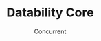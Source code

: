 ---
# A "Meet the Team" section created with the People widget.
# This section displays people from `content/authors/` which belong to the `user_groups` below.

widget: people_red  # See https://sourcethemes.com/academic/docs/page-builder/
headless: true  # This file represents a page section.
active: true  # Activate this widget? true/false
weight: 20  # Order that this section will appear.

title: "Datability Core"
subtitle: "Concurrent"
  
advanced:
 # Custom CSS. 
 css_style: ""
 # CSS class.
 css_class: ""

people:
  - name: "Artificial Intelligence and Mathematics Core"
    field: 
      - name: "Statistics, mathematical sciences"
        staff:
          - name: "Mototsugu Fukushige, Kosuke Oya, Hisashi Tanizaki, Masamitsu Ohnishi"
            dept: "Grad. Sch. Econ."
          - name: "Yutaka Kano, Fuyuhiko Tanaka, Masayuki Uchida, Kengo Kamatani"
            dept: "Grad. Sch. Eng. Sci."
          - name: "Takashi Suzuki"
            dept: "MMDS"
      - name: "Systems optimization and decision making, optimization, complex system, operations research"
        staff:
          - name: "Masahiro Inuiguchi, Tatsushi Nishi, Hirosato Seki, Toshimitsu Ushio, Takafumi Kanazawa"
            dept: "Grad. Sch. Eng. Sci."
          - name: "Hiroshi Morita, Yasumasa Fujisaki, Shunji Umetani, Toshiharu Hatanaka"
            dept: "Grad. Sch. IST"
      - name: "Intelligent information (machine learning, data mining, bioinformatics, ontology, etc)"
        staff:
          - name: "Yasushi Yagi,  Takashi Washio,  Masayuki Numao, Kenichi Fukui"
            dept: "ISIR"
          - name: "Makoto Onizuka, Yuki Arase, Hideo Matsuda, Shigeto Seno"
            dept: "Grad. Sch. IST"
          - name: "Naohiro Matsumura"
            dept: "Grad. Sch. Econ."
      - name: "Perceptual information processing (image, video, audio, natural language, sensor information, multimedia, etc)"
        staff: 
          - name: "Youji Iiguni"
            dept: "Grad. Sch. Eng. Sci."
          - name: "Yasuyuki Matsushita, Takuya Maekawa"
            dept: "Grad. Sch. IST"
          - name: "Noboru Babaguchi, Naoko Nitta, Kazuaki Nakamura"
            dept: "Grad. Sch. Eng."
          - name: "Yasushi Makihara, Daigo Muramatsu, Fumio Okura, Kazunori Komatani, Ryuu Takeda, Holland Matthew"
            dept: "ISIR"
      - name: "Intelligent robotics, human interface"
        staff:
          - name: "Kosuke Sato, Daisuke Iwai"
            dept: "Grad. Sch. Eng. Sci."
          - name: "Haruo Takemura, Tomohiro Mashita, Tomoki Uranishi, Shizuka Shirai"
            dept: "CMC"
  - name: "Ethical, Legal and Social Issues Core"
    field:
      - name: "Intellectual property, ethical, legal and social issues, security"
        staff:
          - name: "Noriko Okubo"
            dept: "Grad. Sch. Law"
          - name: "Atsuko Miyaji"
            dept: "Grad. Sch. Eng."
          - name: "Hideyuki Hirakawa, Ekou Yagi"
            dept: "Co-design Center"
  - name: "Information and Communications Technology Core"
    field:
      - name: "Network, database, security, computer system"
        staff:
          - name: "Shinji Shimojo, Tomoki Yoshihisa, Susumu Date, Yoshiyuki Kido, Kazuhide Kojima, Morito Matsuoka"
            dept: "CMC"
          - name: "Teruo Higashino, Hirozumi Yamaguchi, Akira Uchiyama, Takahiro Hara"
            dept: "Grad. Sch. IST"
          - name: "Akihito Hiromori"
            dept: "OMP"
---